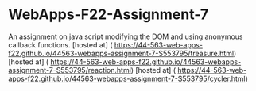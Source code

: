 # WebApps-F22-Assignment-7
An assignment on java script modifying the DOM and using anonymous callback functions.
[hosted at] ( https://44-563-web-apps-f22.github.io/44563-webapps-assignment-7-S553795/treasure.html)
[hosted at] ( https://44-563-web-apps-f22.github.io/44563-webapps-assignment-7-S553795/reaction.html)
[hosted at] ( https://44-563-web-apps-f22.github.io/44563-webapps-assignment-7-S553795/cycler.html)